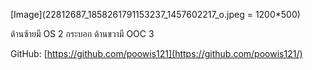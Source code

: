 [Image](22812687_1858261791153237_1457602217_o.jpeg = 1200*500)

ด้านซ้ายมี OS 2 กระบอก ด้านขวามี OOC 3

GitHub: [https://github.com/poowis121](https://github.com/poowis121/)
